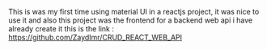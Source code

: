 This is was my first time using material UI in a reactjs project, it was nice to use it and also this project was the frontend for a backend web api i have already create it this is the link : https://github.com/ZaydImr/CRUD_REACT_WEB_API

